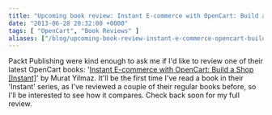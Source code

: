 ```yaml
---
title: "Upcoming book review: Instant E-commerce with OpenCart: Build a Shop [Instant]"
date: "2013-06-28 20:32:00 +0000"
tags: [ "OpenCart", "Book Reviews" ]
aliases: ["/blog/upcoming-book-review-instant-e-commerce-opencart-build-shop-instant"]
---
```

Packt Publishing were kind enough to ask me if I'd like to review one of their latest OpenCart books: '[Instant E-commerce with OpenCart: Build a Shop [Instant]](http://www.packtpub.com/ecommerce-with-opencart/book)' by Murat Yilmaz. It'll be the first time I've read a book in their 'Instant' series, as I've reviewed a couple of their regular books before, so I'll be interested to see how it compares. Check back soon for my full review.